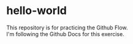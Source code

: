 # hello-world
This repository is for practicing the Github Flow.  
I'm following the Github Docs for this exercise.  
